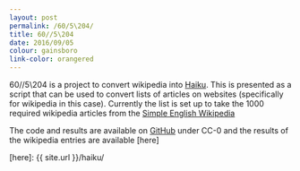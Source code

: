 ```yaml
---
layout: post
permalink: /60/5\204/
title: 60//5\204
date: 2016/09/05
colour: gainsboro
link-color: orangered
---
```


60//5\204 is a project to convert wikipedia into [Haiku]. This is presented as a script that can be used to convert lists of articles on websites (specifically for wikipedia in this case).
Currently the list is set up to take the 1000 required wikipedia articles from the [Simple English Wikipedia]

The code and results are available on [GitHub] under CC-0 and the results of the wikipedia entries are available [here]

[Haiku]: https://simple.wikipedia.org/wiki/Haiku
[Simple English Wikipedia]: https://simple.wikipedia.org/
[GitHub]: https://github.com/ixt/605204/
[here]: {{ site.url }}/haiku/
